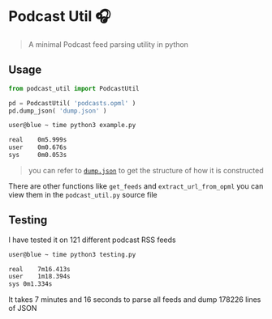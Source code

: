 # Podcast Util :headphones:

> A minimal Podcast feed parsing utility in python



## Usage



```python
from podcast_util import PodcastUtil

pd = PodcastUtil( 'podcasts.opml' )
pd.dump_json( 'dump.json' )
```

```bash
user@blue ~ time python3 example.py 

real    0m5.999s
user    0m0.676s
sys     0m0.053s
```


> you can refer to [`dump.json`]() to get the structure of how it is constructed

There are other functions like `get_feeds` and `extract_url_from_opml` you can view them in the `podcast_util.py` source file



## Testing

I have tested it on 121 different podcast RSS feeds

```bash
user@blue ~ time python3 testing.py

real	7m16.413s
user	1m18.394s
sys	0m1.334s
```

It takes 7 minutes and 16 seconds to parse all feeds and dump 178226 lines of JSON

